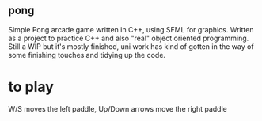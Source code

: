 ## pong
Simple Pong arcade game written in C++, using SFML for graphics.
Written as a project to practice C++ and also "real" object oriented programming.
Still a WIP but it's mostly finished, uni work has kind of gotten in the way of some finishing touches and tidying up the code.

# to play
W/S moves the left paddle, Up/Down arrows move the right paddle
